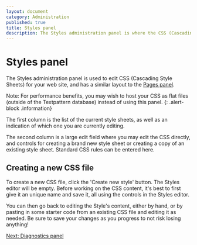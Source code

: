 ```yaml
---
layout: document
category: Administration
published: true
title: Styles panel
description: The Styles administration panel is where the CSS (Cascading Style Sheets) used within a Textpattern website are created and edited.
---
```


# Styles panel

The Styles administration panel is used to edit CSS (Cascading Style Sheets) for your web site, and has a similar layout to the [Pages panel](http://docs.textpattern.io/administration/pages-panel).

Note: For performance benefits, you may wish to host your CSS as flat files (outside of the Textpattern database) instead of using this panel.
{: .alert-block .information}

The first column is the list of the current style sheets, as well as an indication of which one you are currently editing.

The second column is a large edit field where you may edit the CSS directly, and controls for creating a brand new style sheet or creating a copy of an existing style sheet. Standard CSS rules can be entered here.

## Creating a new CSS file

To create a new CSS file, click the 'Create new style' button. The Styles editor will be empty. Before working on the CSS content, it's best to first give it an unique name and save it, all using the controls in the Styles editor.

You can then go back to editing the Style's content, either by hand, or by pasting in some starter code from an existing CSS file and editing it as needed. Be sure to save your changes as you progress to not risk losing anything!

[Next: Diagnostics panel](http://docs.textpattern.io/administration/diagnostics-panel)
